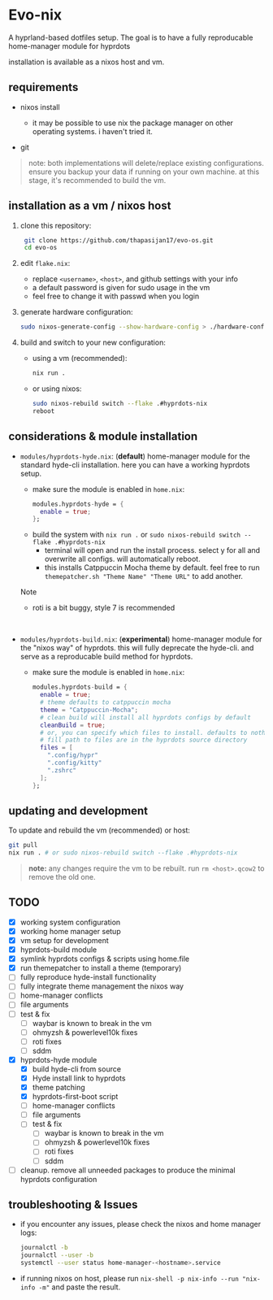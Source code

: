 # Evo-nix

A hyprland-based dotfiles setup. The goal is to have a fully reproducable home-manager module for hyprdots

installation is available as a nixos host and vm.

## requirements

- nixos install
  - it may be possible to use nix the package manager on other operating systems. i haven't tried it.
  
- git

> note: both implementations will delete/replace existing configurations. ensure you backup your data if running on your own machine. at this stage, it's recommended to build the vm.

## installation as a vm / nixos host

1. clone this repository:

   ```bash
    git clone https://github.com/thapasijan17/evo-os.git
    cd evo-os
   ```

2. edit `flake.nix`:
   - replace `<username>`, `<host>`, and github settings with your info
   - a default password is given for sudo usage in the vm
   - feel free to change it with passwd when you login

3. generate hardware configuration:

   ```bash
   sudo nixos-generate-config --show-hardware-config > ./hardware-configuration.nix
   ```

4. build and switch to your new configuration:

   - using a vm (recommended):
     ```bash
     nix run .
     ```

   - or using nixos:
     ```bash
     sudo nixos-rebuild switch --flake .#hyprdots-nix
     reboot
     ```

## considerations & module installation

- `modules/hyprdots-hyde.nix`: (**default**) home-manager module for the standard hyde-cli installation. here you can have a working hyprdots setup.
  
  - make sure the module is enabled in `home.nix`:
    ```nix
    modules.hyprdots-hyde = {
      enable = true;
    };
    ```
  - build the system with `nix run .` or `sudo nixos-rebuild switch --flake .#hyprdots-nix`
    - terminal will open and run the install process. select y for all and overwrite all configs. will automatically reboot.
    - this installs Catppuccin Mocha theme by default. feel free to run `themepatcher.sh "Theme Name" "Theme URL"` to add another.
  
  > [!NOTE]
  > - roti is a bit buggy, style 7 is recommended


<br>

- `modules/hyprdots-build.nix`: (**experimental**) home-manager module for the "nixos way" of hyprdots. this will fully deprecate the hyde-cli. and serve as a reproducable build method for hyprdots.

  - make sure the module is enabled in `home.nix`:
    ```nix
    modules.hyprdots-build = {
      enable = true;
      # theme defaults to catppuccin mocha
      theme = "Catppuccin-Mocha";
      # clean build will install all hyprdots configs by default
      cleanBuild = true;
      # or, you can specify which files to install. defaults to nothing
      # fill path to files are in the hyprdots source directory
      files = [
        ".config/hypr"
        ".config/kitty"
        ".zshrc"
      ];
    };
    ```


## updating and development

To update and rebuild the vm (recommended) or host:

```bash
git pull
nix run . # or sudo nixos-rebuild switch --flake .#hyprdots-nix
```

> **note:** any changes require the vm to be rebuilt. run `rm <host>.qcow2` to remove the old one.


## TODO

- [x] working system configuration
- [x] working home manager setup
- [x] vm setup for development
- [x]  hyprdots-build module
  - [x] symlink hyprdots configs & scripts using home.file
  - [x] run themepatcher to install a theme (temporary)
  - [ ] fully reproduce hyde-install functionality
  - [ ] fully integrate theme management the nixos way
  - [ ] home-manager conflicts 
  - [ ] file arguments
  - [ ] test & fix 
    - [ ] waybar is known to break in the vm
    - [ ] ohmyzsh & powerlevel10k fixes 
    - [ ] roti fixes
    - [ ] sddm
- [x] hyprdots-hyde module
  - [x] build hyde-cli from source
  - [x] Hyde install link to hyprdots
  - [x] theme patching 
  - [x] hyprdots-first-boot script
  - [ ] home-manager conflicts 
  - [ ] file arguments
  - [ ] test & fix 
    - [ ] waybar is known to break in the vm
    - [ ] ohmyzsh & powerlevel10k fixes 
    - [ ] roti fixes
    - [ ] sddm
- [ ] cleanup. remove all unneeded packages to produce the minimal hyprdots configuration

## troubleshooting & Issues

- if you encounter any issues, please check the nixos and home manager logs:
  ```bash
  journalctl -b
  journalctl --user -b
  systemctl --user status home-manager-<hostname>.service
  ```
- if running nixos on host, please run `nix-shell -p nix-info --run "nix-info -m"` and paste the result.

